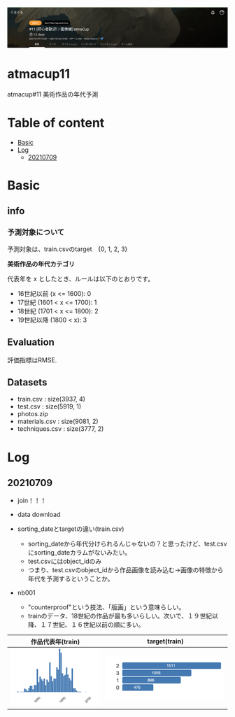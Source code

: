 ![comp](./info/001.png)
# atmacup11
atmacup#11 美術作品の年代予測

# Table of content
- [Basic](#Basic)
- [Log](#Log)
    - [20210709](#20210709)
   

# Basic

## info

### 予測対象について

予測対象は、train.csvのtarget　{0, 1, 2, 3}

**美術作品の年代カテゴリ**

代表年を x としたとき、ルールは以下のとおりです。

- 16世紀以前 (x <= 1600): 0
- 17世紀 (1601 < x <= 1700): 1
- 18世紀 (1701 < x <= 1800): 2
- 19世紀以降 (1800 < x): 3



## Evaluation
評価指標はRMSE.


## Datasets
- train.csv : size(3937, 4)
- test.csv : size(5919, 1)
- photos.zip
- materials.csv : size(9081, 2)
- techniques.csv : size(3777, 2)

# Log

## 20210709
- join！！！
- data download

- sorting_dateとtargetの違い(train.csv)
    - sorting_dateから年代分けられるんじゃないの？と思ったけど、test.csvにsorting_dateカラムがないみたい。
    - test.csvにはobject_idのみ
    - つまり、test.csvのobject_idから作品画像を読み込む→画像の特徴から年代を予測するということか。
    
- nb001
    - "counterproof"という技法、「版画」という意味らしい。
    - trainのデータ、18世紀の作品が最も多いらしい。次いで、１９世紀以降、１７世紀、１６世紀以前の順に多い。
    
|作品代表年(train)|target(train)|
|---|---|
|![](./info/002.png)|![](./info/003.png)|
    

